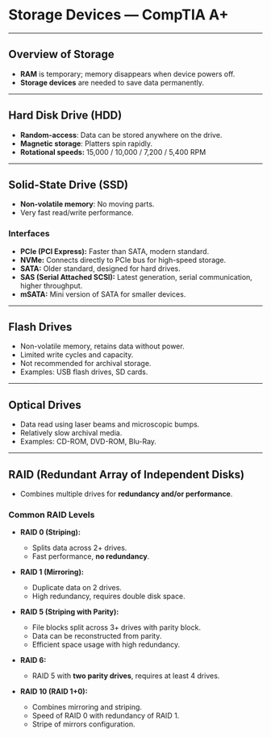 # Storage Devices — CompTIA A+

---

## Overview of Storage
- **RAM** is temporary; memory disappears when device powers off.  
- **Storage devices** are needed to save data permanently.  

---

## Hard Disk Drive (HDD)
- **Random-access**: Data can be stored anywhere on the drive.  
- **Magnetic storage**: Platters spin rapidly.  
- **Rotational speeds:** 15,000 / 10,000 / 7,200 / 5,400 RPM  

---

## Solid-State Drive (SSD)
- **Non-volatile memory**: No moving parts.  
- Very fast read/write performance.  

### Interfaces
- **PCIe (PCI Express):** Faster than SATA, modern standard.  
- **NVMe:** Connects directly to PCIe bus for high-speed storage.  
- **SATA:** Older standard, designed for hard drives.  
- **SAS (Serial Attached SCSI):** Latest generation, serial communication, higher throughput.  
- **mSATA:** Mini version of SATA for smaller devices.  

---

## Flash Drives
- Non-volatile memory, retains data without power.  
- Limited write cycles and capacity.  
- Not recommended for archival storage.  
- Examples: USB flash drives, SD cards.  

---

## Optical Drives
- Data read using laser beams and microscopic bumps.  
- Relatively slow archival media.  
- Examples: CD-ROM, DVD-ROM, Blu-Ray.  

---

## RAID (Redundant Array of Independent Disks)
- Combines multiple drives for **redundancy and/or performance**.  

### Common RAID Levels
- **RAID 0 (Striping):**  
  - Splits data across 2+ drives.  
  - Fast performance, **no redundancy**.  

- **RAID 1 (Mirroring):**  
  - Duplicate data on 2 drives.  
  - High redundancy, requires double disk space.  

- **RAID 5 (Striping with Parity):**  
  - File blocks split across 3+ drives with parity block.  
  - Data can be reconstructed from parity.  
  - Efficient space usage with high redundancy.  

- **RAID 6:**  
  - RAID 5 with **two parity drives**, requires at least 4 drives.  

- **RAID 10 (RAID 1+0):**  
  - Combines mirroring and striping.  
  - Speed of RAID 0 with redundancy of RAID 1.  
  - Stripe of mirrors configuration.  
